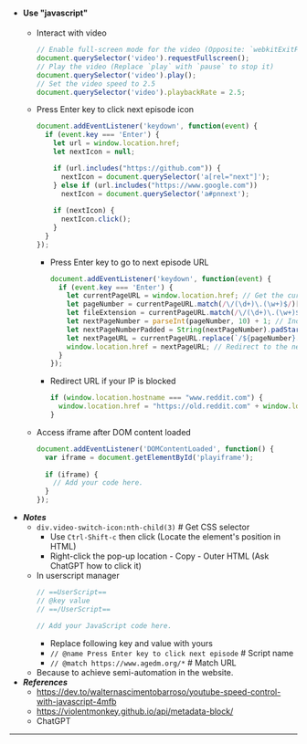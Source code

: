 - #### Use "javascript"
    - Interact with video
      ```javascript
      // Enable full-screen mode for the video (Opposite: `webkitExitFullscreen`)
      document.querySelector('video').requestFullscreen();
      // Play the video (Replace `play` with `pause` to stop it)
      document.querySelector('video').play();
      // Set the video speed to 2.5
      document.querySelector('video').playbackRate = 2.5;
      ```
    - Press Enter key to click next episode icon
      ```javascript
      document.addEventListener('keydown', function(event) {
        if (event.key === 'Enter') {
          let url = window.location.href;
          let nextIcon = null;

          if (url.includes("https://github.com")) {
            nextIcon = document.querySelector('a[rel="next"]');
          } else if (url.includes("https://www.google.com"))
            nextIcon = document.querySelector('a#pnnext');
          
          if (nextIcon) {
            nextIcon.click();
          }
        }
      });
      ```
        - Press Enter key to go to next episode URL
          ```javascript
          document.addEventListener('keydown', function(event) {
            if (event.key === 'Enter') {
              let currentPageURL = window.location.href; // Get the current page URL
              let pageNumber = currentPageURL.match(/\/(\d+)\.(\w+)$/)[1]; // Extract the page number from the URL
              let fileExtension = currentPageURL.match(/\/(\d+)\.(\w+)$/)[2]; // Extract the file extension from the URL
              let nextPageNumber = parseInt(pageNumber, 10) + 1; // Increment the page number
              let nextPageNumberPadded = String(nextPageNumber).padStart(pageNumber.length, '0'); // Zero-pad the next page number
              let nextPageURL = currentPageURL.replace(`/${pageNumber}.${fileExtension}`, `/${nextPageNumberPadded}.${fileExtension}`); // Construct the next URL
              window.location.href = nextPageURL; // Redirect to the next URL
            }
          });
          ```
        - Redirect URL if your IP is blocked
          ```javascript
          if (window.location.hostname === "www.reddit.com") {
            window.location.href = "https://old.reddit.com" + window.location.pathname + window.location.search;
          }
          ```
    - Access iframe after DOM content loaded
      ```javascript
      document.addEventListener('DOMContentLoaded', function() {
        var iframe = document.getElementById('playiframe');
    
        if (iframe) {
          // Add your code here.
        }
      });
      ```
- ***Notes***
    - `div.video-switch-icon:nth-child(3)` # Get CSS selector
        - Use `Ctrl-Shift-c` then click (Locate the element's position in HTML)
        - Right-click the pop-up location - Copy - Outer HTML (Ask ChatGPT how to click it)
    - In userscript manager
      ```javascript
      // ==UserScript==
      // @key value
      // ==/UserScript==
      
      // Add your JavaScript code here.
      ```
        - Replace following key and value with yours
        - `// @name Press Enter key to click next episode` # Script name
        - `// @match https://www.agedm.org/*` # Match URL
    - Because to achieve semi-automation in the website.
- ***References***
    - https://dev.to/walternascimentobarroso/youtube-speed-control-with-javascript-4mfb
    - https://violentmonkey.github.io/api/metadata-block/
    - ChatGPT
- ---

